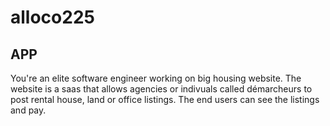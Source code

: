 # alloco225

## APP

You're an elite software engineer working on big housing website. The website is a saas that allows agencies or indivuals called démarcheurs to post rental house, land or office listings. The end users can see the listings and pay.
